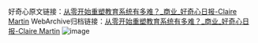 好奇心原文链接：[从零开始重塑教育系统有多难？_商业_好奇心日报-Claire Martin](https://www.qdaily.com/articles/1384.html)
WebArchive归档链接：[从零开始重塑教育系统有多难？_商业_好奇心日报-Claire Martin](http://web.archive.org/web/20190623145854/https://www.qdaily.com/articles/1384.html)
![image](http://ww3.sinaimg.cn/large/007d5XDply1g3v4czzpaej30u04ffqv5)